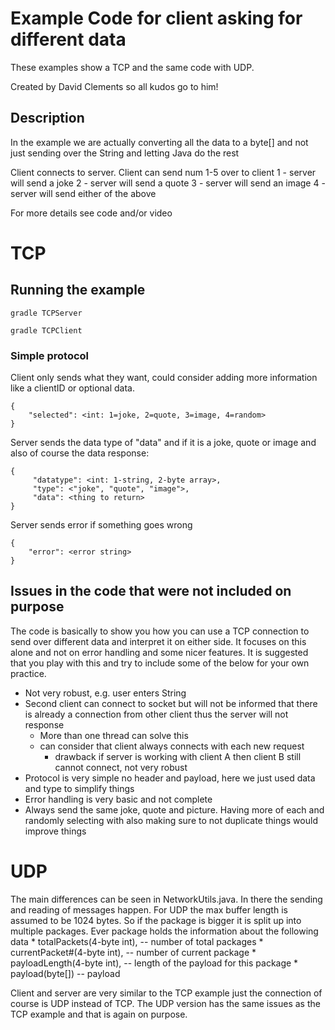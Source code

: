 # Example Code for client asking for different data
These examples show a TCP and the same code with UDP. 

Created by David Clements so all kudos go to him!

## Description

In the example we are actually converting all the data to a byte[] and not just sending over the String and letting Java do the rest

Client connects to server. Client can send num 1-5 over to client
1 - server will send a joke
2 - server will send a quote
3 - server will send an image
4 - server will send either of the above

For more details see code and/or video

# TCP

## Running the example

`gradle TCPServer`

`gradle TCPClient`


### Simple protocol

Client only sends what they want, could consider adding more information like a clientID or optional data. 

```
{ 
	"selected": <int: 1=joke, 2=quote, 3=image, 4=random>
}
```
     
Server sends the data type of "data" and if it is a joke, quote or image and also of course the data response: 
     
```
{
     "datatype": <int: 1-string, 2-byte array>, 
     "type": <"joke", "quote", "image">,
     "data": <thing to return> 
}
```
     
Server sends error if something goes wrong

```
{
	"error": <error string> 
}
```
     
     
## Issues in the code that were not included on purpose
The code is basically to show you how you can use a TCP connection to send over different data and interpret it on either side. It focuses on this alone and not on error handling and some nicer features.
It is suggested that you play with this and try to include some of the below for your own practice. 

- Not very robust, e.g. user enters String
- Second client can connect to socket but will not be informed that there is already a connection from other client thus the server will not response
	- More than one thread can solve this
	- can consider that client always connects with each new request
		- drawback if server is working with client A then client B still cannot connect, not very robust
- Protocol is very simple no header and payload, here we just used data and type to simplify things
- Error handling is very basic and not complete
- Always send the same joke, quote and picture. Having more of each and randomly selecting with also making sure to not duplicate things would improve things



# UDP

The main differences can be seen in NetworkUtils.java. In there the sending and reading of messages happen. For UDP the max buffer length is assumed to be 1024 bytes. So if the package is bigger it is split up into multiple packages. Ever package holds the information about the following data
         *     totalPackets(4-byte int),    -- number of total packages
         *     currentPacket#(4-byte int),    -- number of current package
         *     payloadLength(4-byte int), -- length of the payload for this package
         *     payload(byte[]) -- payload

Client and server are very similar to the TCP example just the connection of course is UDP instead of TCP. The UDP version has the same issues as the TCP example and that is again on purpose. 

